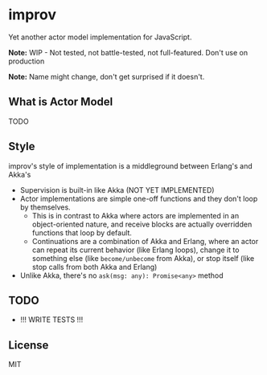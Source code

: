 # improv
Yet another actor model implementation for JavaScript. 

**Note:** WIP - Not tested, not battle-tested, not full-featured. Don't use on production

**Note:** Name might change, don't get surprised if it doesn't.

## What is Actor Model
TODO

## Style
improv's style of implementation is a middleground between Erlang's and Akka's
- Supervision is built-in like Akka (NOT YET IMPLEMENTED)
- Actor implementations are simple one-off functions and they don't loop by themselves.
    - This is in contrast to Akka where actors are implemented in an object-oriented nature, and receive blocks are actually overridden functions that loop by default.
    - Continuations are a combination of Akka and Erlang, where an actor can repeat its current behavior (like Erlang loops), change it to something else (like `become/unbecome` from Akka), or stop itself (like stop calls from both Akka and Erlang)
- Unlike Akka, there's no `ask(msg: any): Promise<any>` method

## TODO
- !!! WRITE TESTS !!!

## License
MIT
